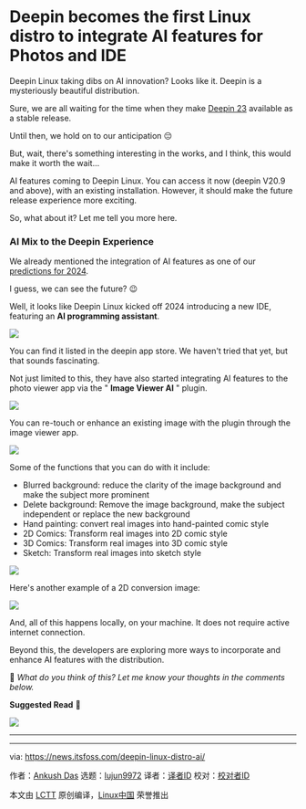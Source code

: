 [#]: subject: "Deepin becomes the first Linux distro to integrate AI features for Photos and IDE"
[#]: via: "https://news.itsfoss.com/deepin-linux-distro-ai/"
[#]: author: "Ankush Das https://news.itsfoss.com/author/ankush/"
[#]: collector: "lujun9972/lctt-scripts-1700446145"
[#]: translator: " "
[#]: reviewer: " "
[#]: publisher: " "
[#]: url: " "

Deepin becomes the first Linux distro to integrate AI features for Photos and IDE
======
Deepin Linux taking dibs on AI innovation? Looks like it.
Deepin is a mysteriously beautiful distribution.

Sure, we are all waiting for the time when they make [Deepin 23][1] available as a stable release.

Until then, we hold on to our anticipation 😔

But, wait, there's something interesting in the works, and I think, this would make it worth the wait...

AI features coming to Deepin Linux. You can access it now (deepin V20.9 and above), with an existing installation. However, it should make the future release experience more exciting.

So, what about it? Let me tell you more here.

### AI Mix to the Deepin Experience

We already mentioned the integration of AI features as one of our [predictions for 2024][2].

I guess, we can see the future? 😉

Well, it looks like Deepin Linux kicked off 2024 introducing a new IDE, featuring an **AI programming assistant**.

![][3]

You can find it listed in the deepin app store. We haven't tried that yet, but that sounds fascinating.

Not just limited to this, they have also started integrating AI features to the photo viewer app via the " **Image Viewer AI** " plugin.

![][4]

You can re-touch or enhance an existing image with the plugin through the image viewer app.

![][5]

Some of the functions that you can do with it include:

  * Blurred background: reduce the clarity of the image background and make the subject more prominent
  * Delete background: Remove the image background, make the subject independent or replace the new background
  * Hand painting: convert real images into hand-painted comic style
  * 2D Comics: Transform real images into 2D comic style
  * 3D Comics: Transform real images into 3D comic style
  * Sketch: Transform real images into sketch style



![][6]

Here's another example of a 2D conversion image:

![][7]

And, all of this happens locally, on your machine. It does not require active internet connection.

Beyond this, the developers are exploring more ways to incorporate and enhance AI features with the distribution.

💬 _What do you think of this? Let me know your thoughts in the comments below._

**Suggested Read** 📖

![][8]

* * *

--------------------------------------------------------------------------------

via: https://news.itsfoss.com/deepin-linux-distro-ai/

作者：[Ankush Das][a]
选题：[lujun9972][b]
译者：[译者ID](https://github.com/译者ID)
校对：[校对者ID](https://github.com/校对者ID)

本文由 [LCTT](https://github.com/LCTT/TranslateProject) 原创编译，[Linux中国](https://linux.cn/) 荣誉推出

[a]: https://news.itsfoss.com/author/ankush/
[b]: https://github.com/lujun9972
[1]: https://news.itsfoss.com/deepin-23/
[2]: https://news.itsfoss.com/predictions-linux-open-source-2024/
[3]: https://news.itsfoss.com/content/images/2024/01/deepin-ide.jpg
[4]: https://news.itsfoss.com/content/images/2024/01/deepin-ai-plugin.jpg
[5]: https://news.itsfoss.com/content/images/2024/01/picture-coloring-deepin.jpg
[6]: https://news.itsfoss.com/content/images/2023/04/Follow-us-on-Google-News.png
[7]: https://news.itsfoss.com/content/images/2024/01/deepin-2-d-comics.jpg
[8]: https://itsfoss.com/content/images/size/w256h256/2022/12/android-chrome-192x192.png
